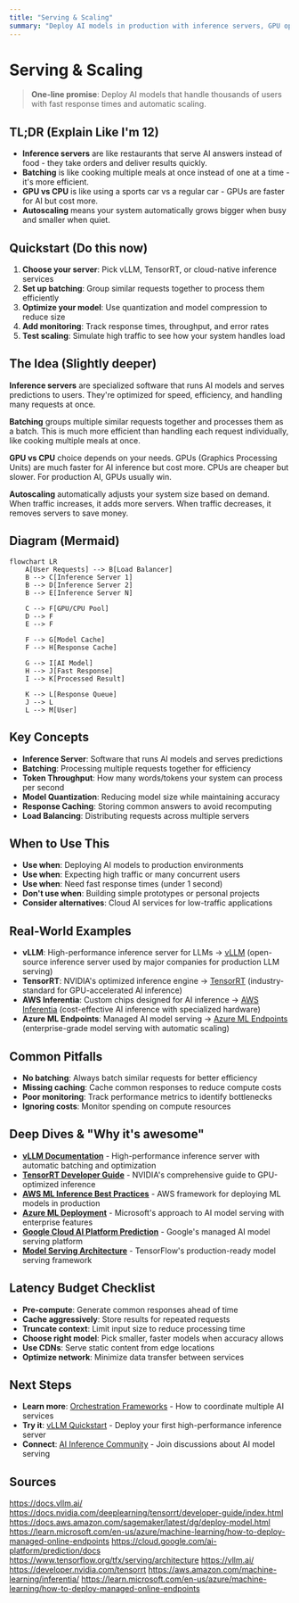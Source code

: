 ```yaml
---
title: "Serving & Scaling"
summary: "Deploy AI models in production with inference servers, GPU optimization, and autoscaling strategies"
---
```


# Serving & Scaling

> **One-line promise**: Deploy AI models that handle thousands of users with fast response times and automatic scaling.

## TL;DR (Explain Like I'm 12)
- **Inference servers** are like restaurants that serve AI answers instead of food - they take orders and deliver results quickly.
- **Batching** is like cooking multiple meals at once instead of one at a time - it's more efficient.
- **GPU vs CPU** is like using a sports car vs a regular car - GPUs are faster for AI but cost more.
- **Autoscaling** means your system automatically grows bigger when busy and smaller when quiet.

## Quickstart (Do this now)
1. **Choose your server**: Pick vLLM, TensorRT, or cloud-native inference services
2. **Set up batching**: Group similar requests together to process them efficiently
3. **Optimize your model**: Use quantization and model compression to reduce size
4. **Add monitoring**: Track response times, throughput, and error rates
5. **Test scaling**: Simulate high traffic to see how your system handles load

## The Idea (Slightly deeper)
**Inference servers** are specialized software that runs AI models and serves predictions to users. They're optimized for speed, efficiency, and handling many requests at once.

**Batching** groups multiple similar requests together and processes them as a batch. This is much more efficient than handling each request individually, like cooking multiple meals at once.

**GPU vs CPU** choice depends on your needs. GPUs (Graphics Processing Units) are much faster for AI inference but cost more. CPUs are cheaper but slower. For production AI, GPUs usually win.

**Autoscaling** automatically adjusts your system size based on demand. When traffic increases, it adds more servers. When traffic decreases, it removes servers to save money.

## Diagram (Mermaid)
```mermaid
flowchart LR
    A[User Requests] --> B[Load Balancer]
    B --> C[Inference Server 1]
    B --> D[Inference Server 2]
    B --> E[Inference Server N]
    
    C --> F[GPU/CPU Pool]
    D --> F
    E --> F
    
    F --> G[Model Cache]
    F --> H[Response Cache]
    
    G --> I[AI Model]
    H --> J[Fast Response]
    I --> K[Processed Result]
    
    K --> L[Response Queue]
    J --> L
    L --> M[User]
```

## Key Concepts
- **Inference Server**: Software that runs AI models and serves predictions
- **Batching**: Processing multiple requests together for efficiency
- **Token Throughput**: How many words/tokens your system can process per second
- **Model Quantization**: Reducing model size while maintaining accuracy
- **Response Caching**: Storing common answers to avoid recomputing
- **Load Balancing**: Distributing requests across multiple servers

## When to Use This
- **Use when**: Deploying AI models to production environments
- **Use when**: Expecting high traffic or many concurrent users
- **Use when**: Need fast response times (under 1 second)
- **Don't use when**: Building simple prototypes or personal projects
- **Consider alternatives**: Cloud AI services for low-traffic applications

## Real-World Examples
- **vLLM**: High-performance inference server for LLMs → [vLLM](https://vllm.ai/) (open-source inference server used by major companies for production LLM serving)
- **TensorRT**: NVIDIA's optimized inference engine → [TensorRT](https://developer.nvidia.com/tensorrt) (industry-standard for GPU-accelerated AI inference)
- **AWS Inferentia**: Custom chips designed for AI inference → [AWS Inferentia](https://aws.amazon.com/machine-learning/inferentia/) (cost-effective AI inference with specialized hardware)
- **Azure ML Endpoints**: Managed AI model serving → [Azure ML Endpoints](https://learn.microsoft.com/en-us/azure/machine-learning/how-to-deploy-managed-online-endpoints) (enterprise-grade model serving with automatic scaling)

## Common Pitfalls
- **No batching**: Always batch similar requests for better efficiency
- **Missing caching**: Cache common responses to reduce compute costs
- **Poor monitoring**: Track performance metrics to identify bottlenecks
- **Ignoring costs**: Monitor spending on compute resources

## Deep Dives & "Why it's awesome"
- **[vLLM Documentation](https://docs.vllm.ai/)** - High-performance inference server with automatic batching and optimization
- **[TensorRT Developer Guide](https://docs.nvidia.com/deeplearning/tensorrt/developer-guide/index.html)** - NVIDIA's comprehensive guide to GPU-optimized inference
- **[AWS ML Inference Best Practices](https://docs.aws.amazon.com/sagemaker/latest/dg/deploy-model.html)** - AWS framework for deploying ML models in production
- **[Azure ML Deployment](https://learn.microsoft.com/en-us/azure/machine-learning/how-to-deploy-managed-online-endpoints)** - Microsoft's approach to AI model serving with enterprise features
- **[Google Cloud AI Platform Prediction](https://cloud.google.com/ai-platform/prediction/docs)** - Google's managed AI model serving platform
- **[Model Serving Architecture](https://www.tensorflow.org/tfx/serving/architecture)** - TensorFlow's production-ready model serving framework

## Latency Budget Checklist
- **Pre-compute**: Generate common responses ahead of time
- **Cache aggressively**: Store results for repeated requests
- **Truncate context**: Limit input size to reduce processing time
- **Choose right model**: Pick smaller, faster models when accuracy allows
- **Use CDNs**: Serve static content from edge locations
- **Optimize network**: Minimize data transfer between services

## Next Steps
- **Learn more**: [Orchestration Frameworks](ai-architecture-topics/orchestration-frameworks.md) - How to coordinate multiple AI services
- **Try it**: [vLLM Quickstart](https://docs.vllm.ai/en/latest/getting_started/quickstart.html) - Deploy your first high-performance inference server
- **Connect**: [AI Inference Community](https://github.com/topics/ai-inference) - Join discussions about AI model serving

## Sources
https://docs.vllm.ai/
https://docs.nvidia.com/deeplearning/tensorrt/developer-guide/index.html
https://docs.aws.amazon.com/sagemaker/latest/dg/deploy-model.html
https://learn.microsoft.com/en-us/azure/machine-learning/how-to-deploy-managed-online-endpoints
https://cloud.google.com/ai-platform/prediction/docs
https://www.tensorflow.org/tfx/serving/architecture
https://vllm.ai/
https://developer.nvidia.com/tensorrt
https://aws.amazon.com/machine-learning/inferentia/
https://learn.microsoft.com/en-us/azure/machine-learning/how-to-deploy-managed-online-endpoints
